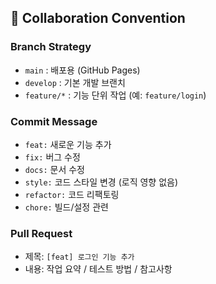 ## 🚀 Collaboration Convention

### Branch Strategy
- `main` : 배포용 (GitHub Pages)
- `develop` : 기본 개발 브랜치
- `feature/*` : 기능 단위 작업 (예: `feature/login`)

### Commit Message
- `feat:` 새로운 기능 추가
- `fix:` 버그 수정
- `docs:` 문서 수정
- `style:` 코드 스타일 변경 (로직 영향 없음)
- `refactor:` 코드 리팩토링
- `chore:` 빌드/설정 관련

### Pull Request
- 제목: `[feat] 로그인 기능 추가`
- 내용: 작업 요약 / 테스트 방법 / 참고사항


